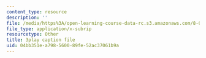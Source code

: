 ```yaml
---
content_type: resource
description: ''
file: /media/https%3A/open-learning-course-data-rc.s3.amazonaws.com/8-03sc-physics-iii-vibrations-and-waves-fall-2016/04bb351ea798560089fe52ac37061b9a_kKIQ1h9UuA.vtt
file_type: application/x-subrip
resourcetype: Other
title: 3play caption file
uid: 04bb351e-a798-5600-89fe-52ac37061b9a
---
```

